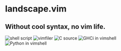 landscape.vim
=================================
Without cool syntax, no vim life.
---------------------------------
![shell script](https://github.com/itchyny/landscape.vim/raw/master/img/1.png)
![vimfiler](https://github.com/itchyny/landscape.vim/raw/master/img/2.png)
![C source](https://github.com/itchyny/landscape.vim/raw/master/img/3.png)
![GHCi in vimshell](https://github.com/itchyny/landscape.vim/raw/master/img/4.png)
![Python in vimshell](https://github.com/itchyny/landscape.vim/raw/master/img/5.png)


